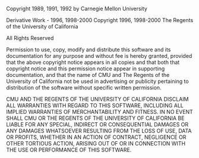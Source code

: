 Copyright 1989, 1991, 1992 by Carnegie Mellon University

Derivative Work - 1996, 1998-2000
Copyright 1996, 1998-2000 The Regents of the University of California

All Rights Reserved

Permission to use, copy, modify and distribute this software and its
documentation for any purpose and without fee is hereby granted,
provided that the above copyright notice appears in all copies and
that both that copyright notice and this permission notice appear in
supporting documentation, and that the name of CMU and The Regents of
the University of California not be used in advertising or publicity
pertaining to distribution of the software without specific written
permission.

CMU AND THE REGENTS OF THE UNIVERSITY OF CALIFORNIA DISCLAIM ALL
WARRANTIES WITH REGARD TO THIS SOFTWARE, INCLUDING ALL IMPLIED
WARRANTIES OF MERCHANTABILITY AND FITNESS.  IN NO EVENT SHALL CMU OR
THE REGENTS OF THE UNIVERSITY OF CALIFORNIA BE LIABLE FOR ANY SPECIAL,
INDIRECT OR CONSEQUENTIAL DAMAGES OR ANY DAMAGES WHATSOEVER RESULTING
FROM THE LOSS OF USE, DATA OR PROFITS, WHETHER IN AN ACTION OF
CONTRACT, NEGLIGENCE OR OTHER TORTIOUS ACTION, ARISING OUT OF OR IN
CONNECTION WITH THE USE OR PERFORMANCE OF THIS SOFTWARE.
